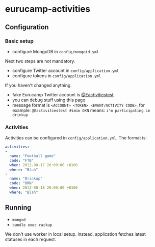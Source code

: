 eurucamp-activities
===================

Configuration
-------------

### Basic setup

* configure MongoDB in `config/mongoid.yml`

Next two steps are not mandatory.

* configure Twitter account in `config/application.yml`
* configure tokens in `config/application.yml`

If you haven't changed anything:

* fake Eurucamp Twitter account is [@Eactivitiestest](https://twitter.com/Eactivitiestest)
* you can debug stuff using this [page](https://twitter.com/#!/search/realtime/%23imin%20OR%20%23imout%20to%3Aeactivitiestest)
* message format is `<ACCOUNT> <TOKEN> <EVENT/ACTIVITY CODE>`, for example: `@Eactivitiestest #imin DKN` means: `i'm participating in drinkup`

### Activities

Activities can be configured in `config/application.yml`. The format is:

```YAML
activities:
-
  name: "Football game"
  code: "FTB"
  when: 2012-08-17 20:00:00 +0100
  where: "Blah"
-
  name: "Drinkup"
  code: "DRN"
  when: 2012-08-18 20:00:00 +0100
  where: "Blah"
```

Running
-------

* `mongod`
* `bundle exec rackup`

We don't use worker in local setup. Instead, application fetches latest statuses in each request.



